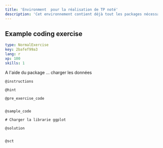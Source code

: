 ```yaml
---
title: 'Environment  pour la réalisation de TP noté'
description: 'Cet environnement contient déjà tout les packages nécessaire pour tester les commandes qui vous seront demandées dans le cadre du TP noté.'
---
```


## Example coding exercise

```yaml
type: NormalExercise
key: 2bafef99a3
lang: r
xp: 100
skills: 1
```

A l'aide du package ... charger les données

`@instructions`


`@hint`


`@pre_exercise_code`
```{r}

```

`@sample_code`
```{r}
# Charger la librarie ggplot
```

`@solution`
```{r}

```

`@sct`
```{r}

```
